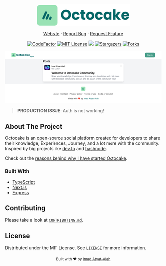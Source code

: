<div align="center">
  <a href="https://github.com/Octocake-Dev/octocake/">
    <img src="./client/public/desktop-logo.svg" alt="Octocake logo" width="300" />
  </a>
</div>

<div align="center">

[Website][octocake-link]
·
[Report Bug][issues-link]
·
[Request Feature][issues-link]

</div>

<div align="center">

[![CodeFactor][codefactor-image]][codefactor-link]
[![MIT License][license-image]][license-link]
![][typescript-image]
[![Stargazers][stars-image]][stars-link]
[![Forks][forks-image]][forks-link]

</div>

<p align="center">
  <img src="./screenshot.png" alt="Octocake screenshot" width="1366" />
</p>

> **PRODUCTION ISSUE**: Auth is not working!

## About The Project

Octocake is an open-source social platform created for developers to share their knowledge, Experiences, Journey, and a lot more with the community. Inspired by big projects like [dev.to](https://dev.to/) and [hashnode](https://hashnode.com/).

Check out the [reasons behind why I have started Octocake](https://imadatyatalah.vercel.app/blog/why-i-have-started-octocake#why-i-have-started-octocake).

### Built With

- [TypeScript](https://www.typescriptlang.org/)
- [Next.js](https://nextjs.org/)
- [Express](https://expressjs.com/)

## Contributing

Please take a look at [`CONTRIBUTING.md`][contributing-link].

## License

Distributed under the MIT License. See [`LICENSE`][license-link] for more information.

<div align="center">
  <sub>Built with ❤️ by <a href="https://imadatyatalah.vercel.app">Imad Atyat-Alah</a></sub>
</div>

[octocake-link]: https://octocake.netlify.app
[codefactor-image]: https://www.codefactor.io/repository/github/octocake-dev/octocake/badge?style=for-the-badge
[codefactor-link]: https://www.codefactor.io/repository/github/octocake-dev/octocake
[license-image]: https://img.shields.io/github/license/Octocake-Dev/octocake?color=blue&style=for-the-badge
[license-link]: https://github.com/Octocake-Dev/octocake/blob/main/LICENSE
[typescript-image]: https://img.shields.io/badge/Typescript-294E80.svg?style=for-the-badge&logo=typescript
[stars-image]: https://img.shields.io/github/stars/Octocake-Dev/octocake?style=for-the-badge
[stars-link]: https://github.com/Octocake-Dev/octocake/stargazers
[forks-image]: https://img.shields.io/github/forks/Octocake-Dev/octocake?style=for-the-badge
[forks-link]: https://github.com/Octocake-Dev/octocake/network/members
[issues-link]: https://github.com/Octocake-Dev/octocake/issues
[contributing-link]: https://github.com/Octocake-Dev/octocake/blob/main/CONTRIBUTING.md
